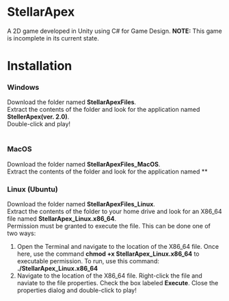 # StellarApex
A 2D game developed in Unity using C# for Game Design. **NOTE:** This game is incomplete in its current state.

# Installation
### Windows
Download the folder named **StellarApexFiles**. <br>
Extract the contents of the folder and look for the application named **StellerApex(ver. 2.0)**. <br>
Double-click and play! <br><br>

### MacOS
Download the folder named **StellarApexFiles_MacOS**. <br>
Extract the contents of the folder and look for the application named **

### Linux (Ubuntu)
Download the folder named **StellarApexFiles_Linux**. <br>
Extract the contents of the folder to your home drive and look for an X86_64 file named **StellarApex_Linux.x86_64**. <br>
Permission must be granted to execute the file. This can be done one of two ways: <br>
1) Open the Terminal and navigate to the location of the X86_64 file. Once here, use the command **chmod +x StellarApex_Linux.x86_64** to executable permission.
To run, use this command: **./StellarApex_Linux.x86_64** <br>
2) Navigate to the location of the X86_64 file. Right-click the file and naviate to the file properties. Check the box labeled **Execute**. Close the properties
dialog and double-click to play!
